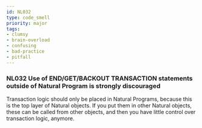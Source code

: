 ```yaml
---
id: NL032
type: code_smell
priority: major
tags:
- clumsy 
- brain-overload 
- confusing 
- bad-practice 
- pitfall 
---
```


### NL032 Use of END/GET/BACKOUT TRANSACTION statements outside of Natural Program is strongly discouraged
Transaction logic should only be placed in Natural Programs, because this is the top layer of Natural objects. If you put them in other Natural objects, these can be called from other objects, and then you have little control over transaction logic, anymore.
